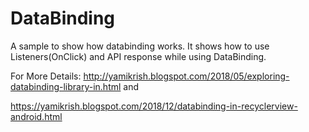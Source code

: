 # DataBinding

A sample to show how databinding works. It shows how to use Listeners(OnClick) and API response while using DataBinding.

For More Details: http://yamikrish.blogspot.com/2018/05/exploring-databinding-library-in.html and

https://yamikrish.blogspot.com/2018/12/databinding-in-recyclerview-android.html

